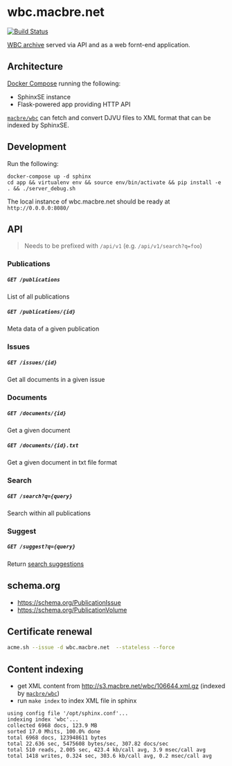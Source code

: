 # wbc.macbre.net

[![Build Status](https://travis-ci.org/macbre/wbc.macbre.net.svg?branch=master)](https://travis-ci.org/macbre/wbc.macbre.net)

[WBC archive](http://www.wbc.poznan.pl/dlibra) served via API and as a web fornt-end application.

## Architecture

[Docker Compose](https://docs.docker.com/compose/install/#/install-docker-compose) running the following:

* SphinxSE instance
* Flask-powered app providing HTTP API

[`macbre/wbc`](https://github.com/macbre/wbc) can fetch and convert DJVU files to XML format that can be indexed by SphinxSE.

## Development

Run the following:

```
docker-compose up -d sphinx
cd app && virtualenv env && source env/bin/activate && pip install -e . && ./server_debug.sh
```

The local instance of wbc.macbre.net should be ready at `http://0.0.0.0:8080/`

## API

> Needs to be prefixed with `/api/v1` (e.g. `/api/v1/search?q=foo`)

### Publications

##### `GET /publications`

List of all publications

##### `GET /publications/{id}`

Meta data of a given publication

### Issues

##### `GET /issues/{id}`

Get all documents in a given issue

### Documents

##### `GET /documents/{id}`

Get a given document

##### `GET /documents/{id}.txt`

Get a given document in txt file format

### Search

##### `GET /search?q={query}`

Search within all publications

### Suggest

##### `GET /suggest?q={query}`

Return [search suggestions](http://www.opensearch.org/Specifications/OpenSearch/Extensions/Suggestions/1.1)

## schema.org

* https://schema.org/PublicationIssue
* https://schema.org/PublicationVolume

## Certificate renewal

```sh
acme.sh --issue -d wbc.macbre.net  --stateless --force
```

## Content indexing

* get XML content from http://s3.macbre.net/wbc/106644.xml.gz (indexed by [`macbre/wbc`](https://github.com/macbre/wbc))
* run `make index` to index XML file in sphinx

```
using config file '/opt/sphinx.conf'...
indexing index 'wbc'...
collected 6968 docs, 123.9 MB
sorted 17.0 Mhits, 100.0% done
total 6968 docs, 123948611 bytes
total 22.636 sec, 5475608 bytes/sec, 307.82 docs/sec
total 510 reads, 2.005 sec, 423.4 kb/call avg, 3.9 msec/call avg
total 1418 writes, 0.324 sec, 303.6 kb/call avg, 0.2 msec/call avg
```
